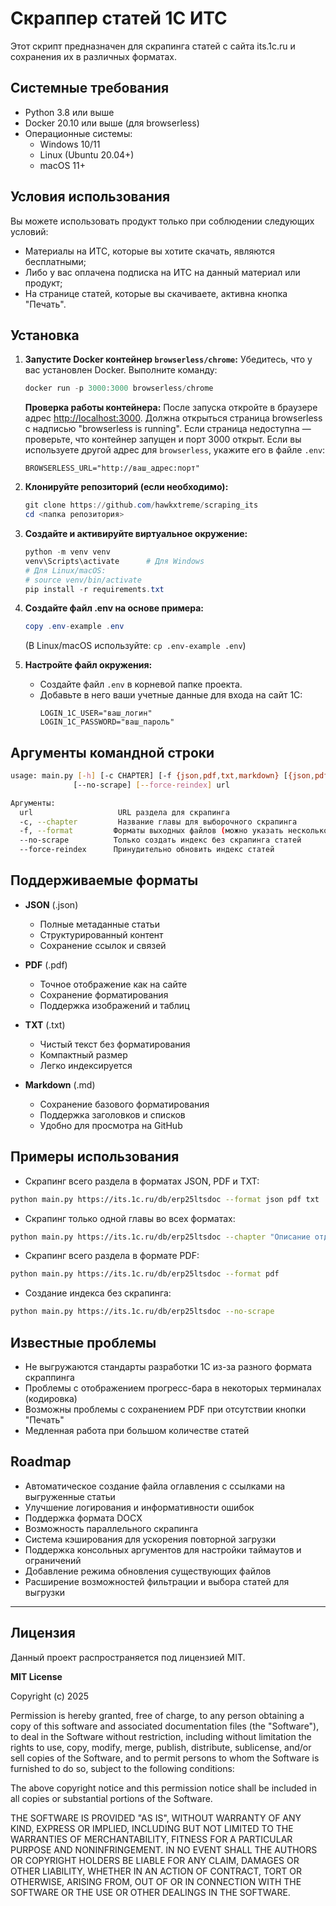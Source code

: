 # Скраппер статей 1С ИТС

Этот скрипт предназначен для скрапинга статей с сайта its.1c.ru и сохранения их в различных форматах.

## Системные требования

* Python 3.8 или выше
* Docker 20.10 или выше (для browserless)
* Операционные системы:
  * Windows 10/11
  * Linux (Ubuntu 20.04+)
  * macOS 11+

## Условия использования

Вы можете использовать продукт только при соблюдении следующих условий:

* Материалы на ИТС, которые вы хотите скачать, являются бесплатными;
* Либо у вас оплачена подписка на ИТС на данный материал или продукт;
* На странице статей, которые вы скачиваете, активна кнопка "Печать".

## Установка

1. **Запустите Docker контейнер `browserless/chrome`:**
   Убедитесь, что у вас установлен Docker. Выполните команду:
   ```powershell
   docker run -p 3000:3000 browserless/chrome
   ```
   **Проверка работы контейнера:**
   После запуска откройте в браузере адрес [http://localhost:3000](http://localhost:3000). Должна открыться страница browserless с надписью "browserless is running". Если страница недоступна — проверьте, что контейнер запущен и порт 3000 открыт.
   Если вы используете другой адрес для `browserless`, укажите его в файле `.env`:
   ```
   BROWSERLESS_URL="http://ваш_адрес:порт"
   ```

2. **Клонируйте репозиторий (если необходимо):**
   ```powershell
   git clone https://github.com/hawkxtreme/scraping_its
   cd <папка репозитория>
   ```

3. **Создайте и активируйте виртуальное окружение:**
   ```powershell
   python -m venv venv
   venv\Scripts\activate      # Для Windows
   # Для Linux/macOS:
   # source venv/bin/activate
   pip install -r requirements.txt
   ```

6. **Создайте файл .env на основе примера:**
   ```powershell
   copy .env-example .env
   ```
   (В Linux/macOS используйте: `cp .env-example .env`)

5. **Настройте файл окружения:**
   *   Создайте файл `.env` в корневой папке проекта.
   *   Добавьте в него ваши учетные данные для входа на сайт 1С:
       ```
       LOGIN_1C_USER="ваш_логин"
       LOGIN_1C_PASSWORD="ваш_пароль"
       ```


## Аргументы командной строки

```bash
usage: main.py [-h] [-c CHAPTER] [-f {json,pdf,txt,markdown} [{json,pdf,txt,markdown} ...]] 
              [--no-scrape] [--force-reindex] url

Аргументы:
  url                   URL раздела для скрапинга
  -c, --chapter         Название главы для выборочного скрапинга
  -f, --format         Форматы выходных файлов (можно указать несколько)
  --no-scrape          Только создать индекс без скрапинга статей
  --force-reindex      Принудительно обновить индекс статей
```

## Поддерживаемые форматы

* **JSON** (.json)
  * Полные метаданные статьи
  * Структурированный контент
  * Сохранение ссылок и связей

* **PDF** (.pdf)
  * Точное отображение как на сайте
  * Сохранение форматирования
  * Поддержка изображений и таблиц

* **TXT** (.txt)
  * Чистый текст без форматирования
  * Компактный размер
  * Легко индексируется

* **Markdown** (.md)
  * Сохранение базового форматирования
  * Поддержка заголовков и списков
  * Удобно для просмотра на GitHub

## Примеры использования

* Скрапинг всего раздела в форматах JSON, PDF и TXT:
```bash
python main.py https://its.1c.ru/db/erp25ltsdoc --format json pdf txt
```

* Скрапинг только одной главы во всех форматах:
```bash
python main.py https://its.1c.ru/db/erp25ltsdoc --chapter "Описание отдельных учетных задач"
```

* Скрапинг всего раздела в формате PDF:
```bash
python main.py https://its.1c.ru/db/erp25ltsdoc --format pdf
```

* Создание индекса без скрапинга:
```bash
python main.py https://its.1c.ru/db/erp25ltsdoc --no-scrape
```



## Известные проблемы

* Не выгружаются стандарты разработки 1С из-за разного формата скраппинга
* Проблемы с отображением прогресс-бара в некоторых терминалах (кодировка)
* Возможны проблемы с сохранением PDF при отсутствии кнопки "Печать"
* Медленная работа при большом количестве статей

## Roadmap

* Автоматическое создание файла оглавления с ссылками на выгруженные статьи
* Улучшение логирования и информативности ошибок
* Поддержка формата DOCX
* Возможность параллельного скрапинга
* Система кэширования для ускорения повторной загрузки
* Поддержка консольных аргументов для настройки таймаутов и ограничений
* Добавление режима обновления существующих файлов
* Расширение возможностей фильтрации и выбора статей для выгрузки


---

## Лицензия

Данный проект распространяется под лицензией MIT.

**MIT License**

Copyright (c) 2025

Permission is hereby granted, free of charge, to any person obtaining a copy
of this software and associated documentation files (the "Software"), to deal
in the Software without restriction, including without limitation the rights
to use, copy, modify, merge, publish, distribute, sublicense, and/or sell
copies of the Software, and to permit persons to whom the Software is
furnished to do so, subject to the following conditions:

The above copyright notice and this permission notice shall be included in all
copies or substantial portions of the Software.

THE SOFTWARE IS PROVIDED "AS IS", WITHOUT WARRANTY OF ANY KIND, EXPRESS OR
IMPLIED, INCLUDING BUT NOT LIMITED TO THE WARRANTIES OF MERCHANTABILITY,
FITNESS FOR A PARTICULAR PURPOSE AND NONINFRINGEMENT. IN NO EVENT SHALL THE
AUTHORS OR COPYRIGHT HOLDERS BE LIABLE FOR ANY CLAIM, DAMAGES OR OTHER
LIABILITY, WHETHER IN AN ACTION OF CONTRACT, TORT OR OTHERWISE, ARISING FROM,
OUT OF OR IN CONNECTION WITH THE SOFTWARE OR THE USE OR OTHER DEALINGS IN THE
SOFTWARE.
